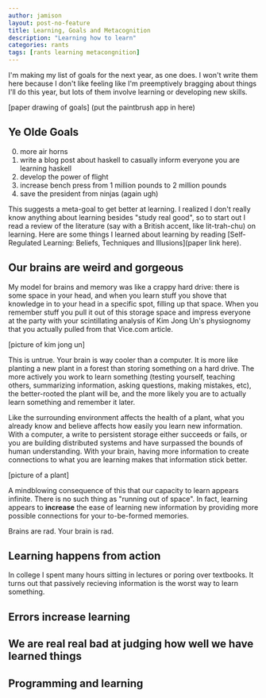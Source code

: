 ```yaml
---
author: jamison
layout: post-no-feature
title: Learning, Goals and Metacognition
description: "Learning how to learn"
categories: rants
tags: [rants learning metacongnition]
---
```


I'm making my list of goals for the next year, as one does. I won't write them
here because I don't like feeling like I'm preemptively bragging about things
I'll do this year, but lots of them involve learning or developing new skills.

[paper drawing of goals]
(put the paintbrush app in here)
## Ye Olde Goals

0. more air horns
0. write a blog post about haskell to casually inform everyone you are learning
   haskell
0. develop the power of flight
0. increase bench press from 1 million pounds to 2 million pounds
0. save the president from ninjas (again ugh)

This suggests a meta-goal to get better at learning. I realized I don't really
know anything about learning besides "study real good", so to start out I read
a review of the literature (say with a British accent, like lit-trah-chu) on
learning. Here are some things I learned about learning by reading
[Self-Regulated Learning: Beliefs, Techniques and Illusions](paper link here).

## Our brains are weird and gorgeous

My model for brains and memory was like a crappy hard drive: there is some space
in your head, and when you learn stuff you shove that knowledge in to your
head in a specific spot, filling up that space. When you remember stuff you
pull it out of this storage space and impress everyone at the party with your
scintillating analysis of Kim Jong Un's physiognomy that you actually pulled from
that Vice.com article.

[picture of kim jong un]

This is untrue. Your brain is way cooler than a computer. It is more like
planting a new plant in a forest than storing something on a hard drive.
The more actively you work to learn something (testing yourself, teaching
others, summarizing information, asking questions, making mistakes, etc),
the better-rooted the plant will be, and the more likely you are to actually
learn something and remember it later.

Like the surrounding environment affects the health of a plant, what you
already know and believe affects how easily you learn new information. With a
computer, a write to persistent storage either succeeds or fails, or you are
building distributed systems and have surpassed the bounds of human
understanding. With your brain, having more information to create connections
to what you are learning makes that information stick better.

[picture of a plant]

A mindblowing consequence of this that our capacity to learn appears infinite.
There is no such thing as "running out of space". In fact, learning appears to
**increase** the ease of learning new information by providing more possible
connections for your to-be-formed memories.

Brains are rad. Your brain is rad.

## Learning happens from action

In college I spent many hours sitting in lectures or poring over textbooks. It
turns out that passively recieving information is the worst way to learn
something.


## Errors increase learning

## We are real real bad at judging how well we have learned things

## Programming and learning


